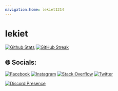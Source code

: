 ```yaml
---
navigation.home: lekiet1214
---
```

# lekiet

[![Github Stats](http://github-profile-summary-cards.vercel.app/api/cards/profile-details?username=lekiet1214&theme=chartreuse_dark)](https://github-profile-summary-cards.vercel.app)
[![GitHub Streak](https://github-readme-streak-stats.herokuapp.com?user=lekiet1214&theme=transparent&locale=vi&hide_current_streak=true)](https://git.io/streak-stats)


## 🌐 Socials:
[![Facebook](https://img.shields.io/badge/Facebook-%231877F2.svg?logo=Facebook&logoColor=white)](https://facebook.com/lekiet0101) [![Instagram](https://img.shields.io/badge/Instagram-%23E4405F.svg?logo=Instagram&logoColor=white)](https://instagram.com/lekiet0101) [![Stack Overflow](https://img.shields.io/badge/-Stackoverflow-FE7A16?logo=stack-overflow&logoColor=white)](https://stackoverflow.com/users/11426202) [![Twitter](https://img.shields.io/badge/Twitter-%231DA1F2.svg?logo=Twitter&logoColor=white)](https://twitter.com/lekiet0101) 

[![Discord Presence](https://lanyard.cnrad.dev/api/591679015291715594)](https://discord.com/users/591679015291715594)